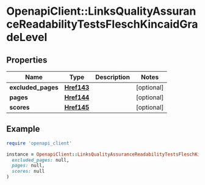 # OpenapiClient::LinksQualityAssuranceReadabilityTestsFleschKincaidGradeLevel

## Properties

| Name | Type | Description | Notes |
| ---- | ---- | ----------- | ----- |
| **excluded_pages** | [**Href143**](Href143.md) |  | [optional] |
| **pages** | [**Href144**](Href144.md) |  | [optional] |
| **scores** | [**Href145**](Href145.md) |  | [optional] |

## Example

```ruby
require 'openapi_client'

instance = OpenapiClient::LinksQualityAssuranceReadabilityTestsFleschKincaidGradeLevel.new(
  excluded_pages: null,
  pages: null,
  scores: null
)
```


